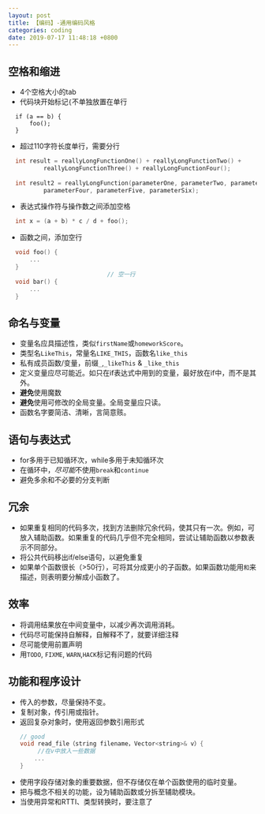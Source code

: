 ```yaml
---
layout: post
title: 【编码】-通用编码风格
categories: coding
date: 2019-07-17 11:48:18 +0800
---
```


## 空格和缩进
- 4个空格大小的tab
- 代码块开始标记`{`不单独放置在单行
```
  if (a == b) {
      foo();
  }
```
- 超过110字符长度单行，需要分行
```c
  int result = reallyLongFunctionOne() + reallyLongFunctionTwo() + 
          reallyLongFunctionThree() + reallyLongFunctionFour();
  
  int result2 = reallyLongFunction(parameterOne, parameterTwo, parameterThree,
          parameterFour, parameterFive, parameterSix);
```
- 表达式操作符与操作数之间添加空格
```c
  int x = (a + b) * c / d + foo();
```

- 函数之间，添加空行
```c
  void foo() {
      ...
  }
                            // 空一行
  void bar() {
      ...
  }
```

## 命名与变量

* 变量名应具描述性，类似`firstName`或`homeworkScore`。
* 类型名`LikeThis`，常量名`LIKE_THIS`，函数名`like_this`
* 私有成员函数/变量，前缀`_`,`_likeThis` & `_like_this`
* 定义变量应尽可能近。如只在if表达式中用到的变量，最好放在if中，而不是其外。
* **避免**使用魔数
* **避免**使用可修改的全局变量。全局变量应只读。
* 函数名字要简洁、清晰，言简意赅。

## 语句与表达式
- for多用于已知循环次，while多用于未知循环次
- 在循环中，*尽可能*不使用`break`和`continue`
- 避免多余和不必要的分支判断

## 冗余
- 如果重复相同的代码多次，找到方法删除冗余代码，使其只有一次。例如，可放入辅助函数。如果重复的代码几乎但不完全相同，尝试让辅助函数以参数表示不同部分。
- 将公共代码移出if/else语句，以避免重复
- 如果单个函数很长（>50行），可将其分成更小的子函数。如果函数功能用`和`来描述，则表明要分解成小函数了。

## 效率
- 将调用结果放在中间变量中，以减少再次调用消耗。
- 代码尽可能保持自解释，自解释不了，就要详细注释
- 尽可能使用前置声明
- 用`TODO`, `FIXME`, `WARN`,`HACK`标记有问题的代码

## 功能和程序设计
- 传入的参数，尽量保持不变。
- 复制对象，传引用或指针。
- 返回复杂对象时，使用返回参数引用形式
  ```c++
  // good 
  void read_file（string filename，Vector<string>& v）{
       //在v中放入一些数据
      ...
  }
  ```
- 使用字段存储对象的重要数据，但不存储仅在单个函数使用的临时变量。
- 把与概念不相关的功能，设为辅助函数或分拆至辅助模块。
- 当使用异常和RTTI、类型转换时，要注意了

  

